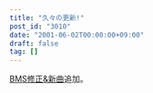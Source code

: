 ```yaml
---
title: "久々の更新!"
post_id: "3010"
date: "2001-06-02T00:00:00+09:00"
draft: false
tag: []
---
```



[BMS修正&新曲](/tag/bms)追加。
